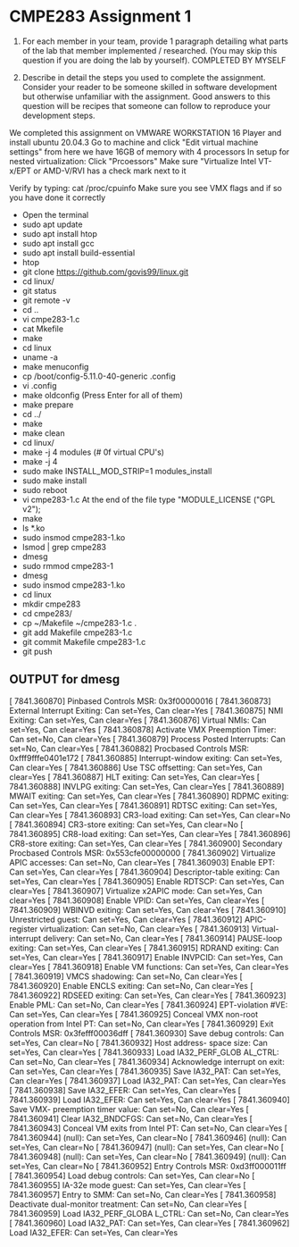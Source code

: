# CMPE283 Assignment 1

1. For each member in your team, provide 1 paragraph detailing what parts of the lab that member 
implemented / researched. (You may skip this question if you are doing the lab by yourself).
COMPLETED BY MYSELF

2. Describe in detail the steps you used to complete the assignment. Consider your reader to be someone 
skilled in software development but otherwise unfamiliar with the assignment. Good answers to this 
question will be recipes that someone can follow to reproduce your development steps.

We completed this assignment on VMWARE WORKSTATION 16 Player and install ubuntu 20.04.3
Go to machine and click "Edit virtual machine settings" from here we have 16GB of memory with 4 processors
In setup for nested virtualization:
Click "Prcoessors"
Make sure "Virtualize Intel VT-x/EPT or AMD-V/RVI has a check mark next to it

Verify by typing: cat /proc/cpuinfo
Make sure you see VMX flags and if so you have done it correctly

- Open the terminal
- sudo apt update
- sudo apt install htop
- sudo apt install gcc
- sudo apt install build-essential
- htop
- git clone https://github.com/govis99/linux.git
- cd linux/
- git status
- git remote -v
- cd ..
- vi cmpe283-1.c
- cat Mkefile
- make
- cd linux
- uname -a
- make menuconfig
- cp /boot/config-5.11.0-40-generic .config
- vi .config
- make oldconfig (Press Enter for all of them)
- make prepare
- cd ../
- make
- make clean
- cd linux/
- make -j 4 modules (# 0f virtual CPU's)
- make -j 4
- sudo make INSTALL_MOD_STRIP=1 modules_install  
- sudo make install
- sudo reboot
- vi cmpe283-1.c
At the end of the file type "MODULE_LICENSE ("GPL v2");
- make
- ls *.ko
- sudo insmod cmpe283-1.ko 
- lsmod | grep cmpe283
- dmesg
- sudo rmmod cmpe283-1
- dmesg
- sudo insmod cmpe283-1.ko
- cd linux
- mkdir cmpe283
- cd cmpe283/
- cp ~/Makefile ~/cmpe283-1.c .
- git add Makefile cmpe283-1.c
- git commit Makefile cmpe283-1.c
- git push

## OUTPUT for dmesg
[ 7841.360870] Pinbased Controls MSR: 0x3f00000016
[ 7841.360873]   External Interrupt Exiting: Can set=Yes, Can clear=Yes
[ 7841.360875]   NMI Exiting: Can set=Yes, Can clear=Yes
[ 7841.360876]   Virtual NMIs: Can set=Yes, Can clear=Yes
[ 7841.360878]   Activate VMX Preemption Timer: Can set=No, Can clear=Yes
[ 7841.360879]   Process Posted Interrupts: Can set=No, Can clear=Yes
[ 7841.360882] Procbased Controls MSR: 0xfff9fffe0401e172
[ 7841.360885]   Interrupt-window exiting: Can set=Yes, Can clear=Yes
[ 7841.360886]   Use TSC offsetting: Can set=Yes, Can clear=Yes
[ 7841.360887]   HLT exiting: Can set=Yes, Can clear=Yes
[ 7841.360888]   INVLPG exiting: Can set=Yes, Can clear=Yes
[ 7841.360889]   MWAIT exiting: Can set=Yes, Can clear=Yes
[ 7841.360890]   RDPMC exiting: Can set=Yes, Can clear=Yes
[ 7841.360891]   RDTSC exiting: Can set=Yes, Can clear=Yes
[ 7841.360893]   CR3-load exiting: Can set=Yes, Can clear=No
[ 7841.360894]   CR3-store exiting: Can set=Yes, Can clear=No
[ 7841.360895]   CR8-load exiting: Can set=Yes, Can clear=Yes
[ 7841.360896]   CR8-store exiting: Can set=Yes, Can clear=Yes
[ 7841.360900] Secondary Procbased Controls MSR: 0x553cfe00000000
[ 7841.360902]   Virtualize APIC accesses: Can set=No, Can clear=Yes
[ 7841.360903]   Enable EPT: Can set=Yes, Can clear=Yes
[ 7841.360904]   Descriptor-table exiting: Can set=Yes, Can clear=Yes
[ 7841.360905]   Enable RDTSCP: Can set=Yes, Can clear=Yes
[ 7841.360907]   Virtualize x2APIC mode: Can set=Yes, Can clear=Yes
[ 7841.360908]   Enable VPID: Can set=Yes, Can clear=Yes
[ 7841.360909]   WBINVD exiting: Can set=Yes, Can clear=Yes
[ 7841.360910]   Unrestricted guest: Can set=Yes, Can clear=Yes
[ 7841.360912]   APIC-register virtualization: Can set=No, Can clear=Yes
[ 7841.360913]   Virtual-interrupt delivery: Can set=No, Can clear=Yes
[ 7841.360914]   PAUSE-loop exiting: Can set=Yes, Can clear=Yes
[ 7841.360915]   RDRAND exiting: Can set=Yes, Can clear=Yes
[ 7841.360917]   Enable INVPCID: Can set=Yes, Can clear=Yes
[ 7841.360918]   Enable VM functions: Can set=Yes, Can clear=Yes
[ 7841.360919]   VMCS shadowing: Can set=No, Can clear=Yes
[ 7841.360920]   Enable ENCLS exiting: Can set=No, Can clear=Yes
[ 7841.360922]   RDSEED exiting: Can set=Yes, Can clear=Yes
[ 7841.360923]   Enable PML: Can set=No, Can clear=Yes
[ 7841.360924]   EPT-violation #VE: Can set=Yes, Can clear=Yes
[ 7841.360925]   Conceal VMX non-root operation from Intel PT: Can set=No, Can clear=Yes
[ 7841.360929] Exit Controls MSR: 0x3fefff00036dff
[ 7841.360930]   Save debug controls: Can set=Yes, Can clear=No
[ 7841.360932]   Host address- space size: Can set=Yes, Can clear=Yes
[ 7841.360933]   Load IA32_PERF_GLOB AL_CTRL: Can set=No, Can clear=Yes
[ 7841.360934]   Acknowledge interrupt on exit: Can set=Yes, Can clear=Yes
[ 7841.360935]   Save IA32_PAT: Can set=Yes, Can clear=Yes
[ 7841.360937]   Load IA32_PAT: Can set=Yes, Can clear=Yes
[ 7841.360938]   Save IA32_EFER: Can set=Yes, Can clear=Yes
[ 7841.360939]   Load IA32_EFER: Can set=Yes, Can clear=Yes
[ 7841.360940]   Save VMX- preemption timer value: Can set=No, Can clear=Yes
[ 7841.360941]   Clear IA32_BNDCFGS: Can set=No, Can clear=Yes
[ 7841.360943]   Conceal VM exits from Intel PT: Can set=No, Can clear=Yes
[ 7841.360944]   (null): Can set=Yes, Can clear=No
[ 7841.360946]   (null): Can set=Yes, Can clear=No
[ 7841.360947]   (null): Can set=Yes, Can clear=No
[ 7841.360948]   (null): Can set=Yes, Can clear=No
[ 7841.360949]   (null): Can set=Yes, Can clear=No
[ 7841.360952] Entry Controls MSR: 0xd3ff000011ff
[ 7841.360954]   Load debug controls: Can set=Yes, Can clear=No
[ 7841.360955]   IA-32e mode guest: Can set=Yes, Can clear=Yes
[ 7841.360957]   Entry to SMM: Can set=No, Can clear=Yes
[ 7841.360958]   Deactivate dual-monitor treatment: Can set=No, Can clear=Yes
[ 7841.360959]   Load IA32_PERF_GLOBA L_CTRL: Can set=No, Can clear=Yes
[ 7841.360960]   Load IA32_PAT: Can set=Yes, Can clear=Yes
[ 7841.360962]   Load IA32_EFER: Can set=Yes, Can clear=Yes
